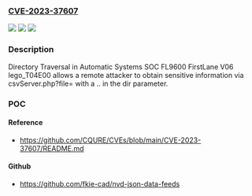 ### [CVE-2023-37607](https://cve.mitre.org/cgi-bin/cvename.cgi?name=CVE-2023-37607)
![](https://img.shields.io/static/v1?label=Product&message=n%2Fa&color=blue)
![](https://img.shields.io/static/v1?label=Version&message=n%2Fa&color=blue)
![](https://img.shields.io/static/v1?label=Vulnerability&message=n%2Fa&color=brighgreen)

### Description

Directory Traversal in Automatic Systems SOC FL9600 FirstLane V06 lego_T04E00 allows a remote attacker to obtain sensitive information via csvServer.php?file= with a .. in the dir parameter.

### POC

#### Reference
- https://github.com/CQURE/CVEs/blob/main/CVE-2023-37607/README.md

#### Github
- https://github.com/fkie-cad/nvd-json-data-feeds

